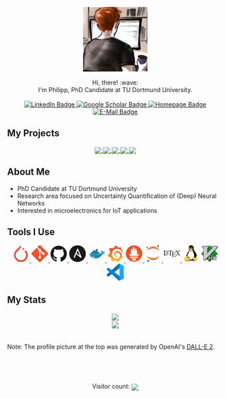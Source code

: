 
<div id="header" align="center">
<img align="center" src="DALL-E_profile_picture.png" width=150 height=150> <br><br>
Hi, there! :wave: <br>
I'm Philipp, PhD Candidate at TU Dortmund University. <br><br>

<div id="badges">
    <a href="https://www.linkedin.com/in/philipp-oberdiek/">
        <img src="https://img.shields.io/badge/LinkedIn-282828?logo=linkedin&style=flat&logoColor=d66f1c" alt="LinkedIn Badge"/>
    </a>
    <a href="https://scholar.google.de/citations?user=csh8_YkAAAAJ&hl=de&authuser=1">
        <img src="https://img.shields.io/badge/Google_Scholar-282828?style=flat&logo=googlescholar&logoColor=d66f1c" alt="Google Scholar Badge"/>
    </a>
    <a href="https://oberdiek.net">
        <img src="https://img.shields.io/badge/Homepage-282828?style=flat&logo=data%3Aimage%2Fpng%3Bbase64%2CiVBORw0KGgoAAAANSUhEUgAAAEAAAABACAYAAACqaXHeAAAAAXNSR0IArs4c6QAAB5xJREFUeF7lm3tsVFUex7%2B%2FM33hIkVrdOlMoSJtmRkqu8tG2f1jQTaridkIdBX9wwcFQRPszDS6AXxB9uFjE6DTrvFRIDVrgiuioPEVEwETX%2FGJdGZKWyx2poVV6FIWpY8757e5U4t9zHTu9J57pWH%2Bm8w5v8fn%2FM495%2Fe7vyHY8GmpmpWrZfWUSuYyMErBKICgyQSaqqtn8ElIPg3CCQE6BIHmLC2vuaSutddq88gKBQxQU8A5H5KuZchFTHQ1gXIz0cXgXhA%2BFJL2MvNb7rqOj0hnpfijFEAkUFwsoS2H5NuIaKZSWyW3EtFzHI83eJ44%2BrUq2UoAhKpds8D4M0msACFLlXHJ5DBDCsIujeIbymuORszqMgXgwH2XXZqt5fyDEysOYdaYTObrIAhoyGZtXUndsW8zmTt07LgA6Hs87HeuJuBRgC4ar3Il85i7iGjd7GBs63ieERkDOLx2Zn5fT189AzcpcUCVEMIerVdUXvlk%2B38zEZkRgHBg2q8Ax0tgzMhEiV1jGWhjyUvn1HUcMKrTMIBIwLVQMvYQMMWo8J9o3GlAVHiC7W8b0W8IQDhQtIRZPp%2FpWW7EACvGJO4QLG721kb3pJOfFkCTz3lNnPDGRHH%2BrMPMfSDHH9NFwpgA9D3P7Ng7AcI%2B6UIzczcEFnprOr5IFQkpAXweKJ6aw9pnBFyeLozO8d%2FbWeCX3i2xrmR2JgUwcM4X7iKIpee4c4bMY6ZXPbXRxcnuCUkBhPzOuwj0lCHpE2UQYZWnJrZ1pLmjABy6t%2FASTRNNBBRMFN8M2cnclc3x2SOvzaMAhANFDWC%2Bw5DQiTdomycYuzNlLnAwMM0tpKPRjsSGsnIwbdljYGYc27kerPVZjlNPoMCi3FvXHh5UNiwCwn7XvwDcarUl5MiGs%2FJpXDjnDwlVpyP7ENt%2BJ7jf8gKQXn1q8AY7KkcB0IsZLLUWq%2FP5kc4PGmIfBO6HJksGiypnIyAUcG0kxgYrVz%2BV83ZDIGCDOxj7i643AUA%2F9yN%2BZwtAV1gFIJ3ztkKQ3Oqu6yjV7wUJABFf4W%2BZxHs%2FtfN2QmBgvjcY0wutgJXhb3TlR8K3%2FJnA9LCnNvrXBICwr3A%2FSPxOdQSM13k7IoGBvd5gbBG1LS%2FO%2Bz6%2F%2F6TqdNes84MQvmvaj%2Bi2lcqPSAb35MhJUylS7SpniS9Vrr4q5y2HIIWXQgHnjcS0UxUA1c5bCoFRQSG%2F834C%2FV0FAKuctwoCMdZT2F%2B0GeBqswCsdt4KCAzeRI2%2BwnpBYliGlCkMu5xXDYEJz1Cj37lDgG7J1Omh4wtvq0X%2BPHuLR%2F9rfBuxrSvMmK3P3aEEQNHqZzHZs8isMRnNl73fofnBuWaPxx1KtgCI4Jg08L5kxpoXkOv0ZOSM0cF937bh2M4HEsP7jrehvytmdGrScYktoOohOKjh8ntfR15RuSnDUk3uiR5E26brlclOPAQjAed6ZnpEldR0AE4deA2nPnkZsvf7YSpF7gXI%2F3UFLpyb2kHVAACso4jf9ScGXrQDwJn2L3Bkyw0Ap%2Bh0IYHi6lcwafrcpOYoB0C0lMK%2BojkgPmgHgK599fjP7kQdIuXnsiUP4%2BKFq2wBEKe4h%2FQOrj5xpltVMjTWFjjxzlP45pWxL52X3vAAChbdbTkAPRnCRfn5P9QDnPuIaYGKKJgoAAh4xx2M%2Ff6HipBrAxM2nk8AAHrIE4z%2BbaAgUuWcD0EfnE8AJOiqOcHoxz9WhX2uQ0QoNQthgmyBFncwVna2KKo7raouODEADIS%2F7vfZCAivmTYDDker2RcjxYHdmFQ8L2kgmT0Fzhz5FEdqlpgMUu5n5lne2s72YQD0L41VRc8Kwbeb0aBnhT9f9ihE7s9GiTEDQE9%2Bjr6wDqc%2B3W3GPP0lyHZPbWzloJBh7wYP3VM4WxMiZMfLUXNejG82A3HhYI97c0dzUgCJE8Hn2gaC6UR7fCZaPEui3lMXWz1Uy6j%2BgMgaZ4F0UBMRLrHYHHvFM3c5srmsbFPn8TEB6D9G%2FK5VDDxjr4XWamOild6a6PaRWlJ2iYX9rl0AKqw1yx7pxHjRXRtL2tt8HrTJ8eHcvNx5Vzz%2BVXcy3GM2SjZWOecSYT8R5duzVoq1MJ8URAtmB2Mp33ylbZWNVLkWSMFvEihPsXmWitPTXYK4zhOMvjuWorQAEtdkX9FikPy3qpqBpZ4P%2FAutRwhe5t7S%2BWo6XYYAJE4GPRKI95zz24H5JEgsTrfyKS9CYxELBZy%2FANNL527%2FMB8WoIqx9rzhYzAViJaqWVP6Hb31YF6WLrxs%2FV1it6aJFZb%2BZWbQoURTVcC1EpIfB9HFtjo6QhkzjkPQ2mSXHCN2GX4GJBOm9xXHNfEYMyrtTqD0xIYktpPk9e4nOk4YcTbje4BRoc3V02f2s1xLzJUAZRudN75x3A%2Bi5x2afKTsn51N45Px4yxTETBSechXOF2QWM4D7bYlZo0bOp8ZzQR6Lp4Vbyjf3BlVJVspgKFGhfyuq4npWia%2BBuDfZHqRSpzloPcZtFcCb%2BkFTFVOD5VjGYBhMDZ6ctB9ukSwLINEKQQKJDCF4py4YrODugVwChIn9L%2FOy7hoQsHkVu%2FGsOUt5P8Hqn1vYraEsB4AAAAASUVORK5CYII%3D" alt="Homepage Badge"/>
    </a>
    <a href="mailto:git@oberdiek.net">
        <img src="https://img.shields.io/badge/E--Mail-282828?style=flat&logo=data%3Aimage%2Fpng%3Bbase64%2CiVBORw0KGgoAAAANSUhEUgAAAEAAAABACAYAAACqaXHeAAAAAXNSR0IArs4c6QAACkxJREFUeF7dW3tQVNcZ%2F313dwFRVBRF2V1jo1F2icmoeTUP02keTdOZTKLVqmOQYMQ0I688bNNWRTNNJj4BbVolIr4zNamtTWasSdOpNpk0D2OV3WBtjMkuFHwAIrjy2Pt1zoVFkF3uucuC0jP8xfnO9%2F3O755zvsc5S%2Bjl9q8XEkeaW8zTFJVS%2FMTJpCoToHA8gYcCGNRmvp5BtVCphhQ%2BQUAZAFeTpfnwrWuqzvQmROoN5aXZ9tsVYA5DfQigFALCssOA%2BHOBcdBkUvYkr%2Fd8Fmm8YQELBuJk5vjBTdSYQVDTQeSINNA2fW5m2mqK8W1KXnXuYiRs9JgAV65tGFRkEzgToPhIgNLXwTVMVOhvVApu%2Be23NfryoSXCJoAB%2BjLb%2BiSD1hAwoicgwh7LXA3QSscw7wbKgxqOnrAIcOXaxpOKbQDuDsdopMcw6ENVxfxJGzxfGdVtmAB3lu0JgItBJE7x66Yx4yKBMpyFnjeNgJImgPOguGrsaxVwjhEDfS3LzOucw8pflN0SUgS48pxRVFNXAmBOX08oHHsMdbfPNzrtts2fN%2BuN1yWgbfL7ADyqp%2Bx66mfgXZ8v8Qk9ErolQJz0rkx7iaJw6vU0OQNY9jjivfO62w7dElCabV9%2Fve95PTKIsMaR730xlFxIAlzZ1pkE%2Br2egf7QT0RzHfmePcGwBiXgeKZ9nELq50Q0pD9MUA8jM1%2BwmExTJqz%2F9tTVsl0IaI3wbP%2B4XoIcvclJ9zMOOwq995OWYF1pXQhw59ieBqNIWnE%2FEiTmNEdhuYhg21snArTExo8TREjoR%2FOShkrAmctknjg5%2F3RtYFAnAtw51pVgWiqtsR8KErDcUeBd2YUAkc83K77TfZfSXiP2mKuVmMaxgXpC%2BwpwZdlfIOLVMrDMg0ci9sY7ZET7TObSqU%2FQUidXPSOi5x35nnUC3BUCsq3HCXSzLmJqHTLyR0sw%2FMHFuuJ9IXD%2B%2FY048%2B6qVlPc6ZAPZd7tLPCmtBPQWsPjT2TAJj6%2BDDUf7kTT2VMYeucsjJr1GshklhkacRlWW1D1tsCzA5bhdsTfPQ9n%2FvyqlB1W1SkpGyq%2B0D6nO9u%2BDuBcmZG2BVsQe%2BPt8G55GmLZDZxwH2zpm6DExMkMj5iM2tiA8m3Pot79AQbcMBm2hcXwfX0E3i0LpGwEQuRWAjKTSqEo2pLQa4KAuEkPg1uaULH7OdQd%2BROiR0%2BEPWMbLPFWveER6W%2B5UAVPURoue0sRd8sPkTSvAErUAFw8flCaADCOOgu9k0mr2zdbKmVL1wECAvvt3F%2FycfbAOoiD0b6wBDH2SRGZZCgljf8tg2fTfDTXVmDY%2FQsgtiRI0cSNECDq7WazOpJcOdYfE9NeWdSdCGgbVPvxm6jc%2BxLIFAXr%2FN9gUMqDsuoMyTWUHYK3ZBHUJh9GTV%2BB%2BHvndxpvhADtACTMIFeOLY8Yy2WRBCNAjG04cRjerQLcpaDgZPWHkqv9eA8q9%2F4CZI6GNXVjUJKNEgCmZVSabd2jgGbLAgxFgBivLc%2FNaWiuKe%2ByPGX1d5FjRvs2G5II%2B8KtiLEF32ZGCSBWdwkCPlNAU2UBdkeA0CGCEe2A8hzvdEDJ6u8o1%2FmgTYZ90TZYhiaFVGWYAPCn5M6xnQbjBlmAegQIPZqL2r4Y9a73212UeZCx%2FMrfUHPF1SZPgy1NuNrAXWpwtEYJYOBrcmdZz4NoWCQJ0HSpflTuy0PN4RJYho%2FBmIxtiEocL2Wm6dw38GxKbQ227pqDUTNfkQq2DBPAOCcIaARRlBQyADIroKOu6kPFqNq3AqYBg2FLL0Ls%2BLu6NeU7%2FTk8byyAv6EaI36Qi4RHpOIzw25QDGBwY68TIAyd%2F%2BB3OLP%2F1yBzFJLmrsfgKY8FJaHuyH5U7M7VgqyRj%2F0Sw7%2F%2FjOx36REBvbMF2qBf%2Buqf2l72%2By60TyZYInUloRFFKxWm2KGwLXgDsePulCYhvC3QC4dgAHHd0XdQsSsHUFWMnr1Km1T5jkyol%2BvbEymRjwYSGiV6EKypGyBC3cq3fqVFKqNnr8aQ22dIkWCYAHEIRtoNakiF7z5YiLMH1nbY%2B9%2FVui6Xu7V4vbnai4HJ07T%2FiQgvKmGs5uMDB6XwIMKTiMBqxCPPI%2BHhLI2Q7ppRAkhzg9m23Ubu%2FPQOQZGiiq9X%2B9EuLUUVSVJ04k2dcGsuruQZXDr5kfZ%2FkV2KA9I0aHgnuY6B1ZA7ZmL0T0TqbQnJgVECAOykL7Nsy5mQJ7XGdLyA31eH8uIMNJz8EAPGToX96S1dJhWww%2F5mVL69FARC4oyXQ7q5lguV8BQ9pWV%2BA2%2B6B9b0zdqqCtaME0BLxR3ADAbe6ikBzec98GxORWPVfxB366OwzisAWWJk1XYrJ7ZBxfbFuFj6XutWWbQdUSO%2B02WMYQIY03uWDrdB8H17FN6ip9By8VzkcoCrp6f6tbLX%2Bb%2B%2BDtPAeC0eEVunYzNCADNUs0VN1E4Vl2w9MMgWuHjsACp2ZkFtacKo6SsRf2%2FvXiSLs0XzECYTkuas6xRTGCEAwBfOAu%2BUsEpioiIkWiDKE9UYrQ7gfCAiS15PSUPZ37VDVOQcHaNFgwSsdhZ4l2gElOXab1NV%2FlTPsOjXvEDKA%2B1xvnnIqLYUVb%2BgLKNfVqajh9DyhVmvoN71gXRJjIknp%2BSXHzVcFrc%2BuQEXjuxHves9RCc5WmuBQ0fL4o6oXMfUW8QUQ6ZObw289Fvnsrh2DkhejIiUVERycTc%2FhKTUjVCiYvXN9aJEx9Q7gE3PXNCLkbIlCXFqY%2FQ3Mldj5rgExE9LBykmPVt90s%2BqHzWHijUvpNtCXY21egPbCgKW6SrpzwJMy5yFnpcDU%2BgUXB%2F76Zh4U5Qqnqtfm6evvU4sV0XHRE8c99qp9tS0S3bhyrGnE%2FOWXsdyLQwwpzoLy3d0NB30iYw7236YwPdcC4y9ZpPVQ47Ciu%2FpPpERAP7fHkmBudZsMk2VeiQV%2BAJGb4x67ctFQLG4AXLke%2F8QTFW3FQZXlnUtET0XAQzXTgVhlTPf%2B7NQAHSfyrqzrcUESrt2Mwjfsng07YyveDLsp7LC9GcZUy2xA6r%2B2N8eSwN455IvcXqPHksHuP9bHsyJ1bZNIKSH%2Fz36dOTOS77EdL3JC0S6z%2BUDsMUL0rIc2ypmvNCnUzFgTNz5E2G1I9%2F786vdXVhnQLBB7hz742C1WCZnMIC9x6IM1IF5YUphuaEH3tIroCPCf%2BeOubHFr5aAcF%2BPkUdCAauHFNWSlrzxm6%2BNqguLAGEk8LM5Aq1mYKRRwxGRZ64m4KXkwvIi2SV%2Ftd2wCQgo%2BiJn7NAYbsli5mwjt8w9IYCB88RUED3AUtgxsQlHZ48JaI8cnx0xSImKyWC%2FP132xZlRwAwuJaCYm5uKUl4%2FW290vOFIMFwDrsykyYpJmQvgIVXFJCK0PuMy2ETpmoBjILzHxLtFDc%2BgCl3xiK2AUJZOPJ%2BUoPqVaczkZPgdBExgpmEEXPXzedQScTUxTjCZysDsMlnUwxPXVkiUeXTnGVLgf57baK749kaIAAAAAElFTkSuQmCC" alt="E-Mail Badge"/>
    </a>
</div>
</div>

## My Projects

<div align="center">

<a href="https://github.com/ronmckay/uqgan">
    <img align="center" src="https://github-readme-stats-rs2q.vercel.app/api/pin/?username=ronmckay&repo=uqgan&hide_border=true&theme=gruvbox" />
</a>
<a href="https://github.com/ronmckay/capacitive-soil-moisture-sensor">
    <img align="center" src="https://github-readme-stats-rs2q.vercel.app/api/pin/?username=ronmckay&repo=capacitive-soil-moisture-sensor&hide_border=true&theme=gruvbox" />
</a>
<a href="https://github.com/ronmckay/oodretrieval">
    <img align="center" src="https://github-readme-stats-rs2q.vercel.app/api/pin/?username=ronmckay&repo=oodretrieval&hide_border=true&theme=gruvbox" />
</a>
<a href="https://github.com/RonMcKay/gradient_metrics">
    <img align="center" src="https://github-readme-stats-rs2q.vercel.app/api/pin/?username=ronmckay&repo=gradient_metrics&hide_border=true&theme=gruvbox" />
</a>
<a href="https://github.com/TUD-Patrec/annotation-tool">
    <img align="center" src="https://github-readme-stats.vercel.app/api/pin/?username=tud-patrec&repo=annotation-tool&hide_border=true&theme=gruvbox" />
</a>

</div>

## About Me

- PhD Candidate at TU Dortmund University
- Research area focused on Uncertainty Quantification of (Deep) Neural Networks
- Interested in microelectronics for IoT applications

## Tools I Use

<div align="center">

<a href="https://pytorch.org/">
    <img src="https://raw.githubusercontent.com/devicons/devicon/master/icons/pytorch/pytorch-original.svg" title="PyTorch" alt="PyTorch" width="40" height="40">
</a>
<a href="https://git-scm.com/">
<img src="https://raw.githubusercontent.com/devicons/devicon/master/icons/git/git-original.svg" title="Git" alt="Git" width="40" height="40">
</a>
<a href="https://github.com/">
<img src="https://raw.githubusercontent.com/devicons/devicon/master/icons/github/github-original.svg" title="GitHub" alt="GitHub Logo" width="40" height="40">
</a>
<a href="https://www.ansible.com/">
<img src="https://raw.githubusercontent.com/devicons/devicon/master/icons/ansible/ansible-original.svg" title="Ansible" alt="Ansible" width="40" height="40">
</a>
<a href="https://www.docker.com/">
<img src="https://raw.githubusercontent.com/devicons/devicon/master/icons/docker/docker-original.svg" title="Docker" alt="Docker" width="40" height="40">
</a>
<a href="https://grafana.com/">
<img src="https://raw.githubusercontent.com/devicons/devicon/master/icons/grafana/grafana-original.svg" title="Grafana" alt="Grafana" width="40" height="40">
</a>
<a href="https://prometheus.io/">
<img src="https://raw.githubusercontent.com/devicons/devicon/master/icons/prometheus/prometheus-original.svg" title="Prometheus" alt="Prometheus" width="40" height="40">
</a>
<a href="https://jupyter.org/">
<img src="https://raw.githubusercontent.com/devicons/devicon/master/icons/jupyter/jupyter-original.svg" title="Jupyter" alt="Jupyter" width="40" height="40">
</a>
<a href="https://www.latex-project.org/">
<img src="https://raw.githubusercontent.com/devicons/devicon/master/icons/latex/latex-original.svg#gh-light-mode-only" title="LaTeX" alt="LaTeX" width="40" height="40">
</a>
<img src="https://raw.githubusercontent.com/devicons/devicon/master/icons/linux/linux-original.svg" title="Linux" alt="Linux" width="40" height="40">
<img src="https://raw.githubusercontent.com/devicons/devicon/master/icons/vim/vim-original.svg" title="Vim" alt="Vim" width="40" height="40">
<a href="https://code.visualstudio.com/">
<img src="https://raw.githubusercontent.com/devicons/devicon/master/icons/vscode/vscode-original.svg" title="Visual Studio Code" alt="Visual Studio Code" width="40" height="40">
</a>

</div>

## My Stats

<div align="center">
    <img align="center" src="https://github-readme-stats-rs2q.vercel.app/api?username=ronmckay&show_icons=true&hide_border=true&theme=gruvbox" />
</div>
<div align="center">
    <img align="center" src="https://github-readme-stats-rs2q.vercel.app/api/top-langs/?username=ronmckay&layout=compact&hide_border=true&theme=gruvbox&hide=jinja" />
</div>

<div align="left">
<br><br>
Note: The profile picture at the top was generated by OpenAI's <a href="https://openai.com/dall-e-2/">DALL-E 2</a>.
</div>

<div align="center" style="margin-top: 2cm">
Visitor count: <img align="center" src="https://profile-counter.glitch.me/ronmckay/count.svg">
</div>